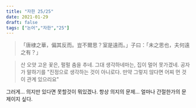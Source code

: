 ```yaml
---
title: "자한 25/25"
date: 2021-01-29
draft: false
tags: ["논어","자한","25"]
---
```


> 「唐棣之華，偏其反而。豈不爾思？室是遠而。」子曰：「未之思也，夫何遠之有？」

> 산 오얏 고운 꽃은, 펄펄 춤을 추네. 그대 생각하네마는, 집이 멀어 못가겠네. 공자가 말하기를 "진정으로 생각하는 것이 아니로다. 만약 그렇지 않다면 어찌 먼 것이 관계 있으리요"

그러게... 의지만 있다면 못할것이 뭐있겠나. 항상 의지의 문제... 얼마나 간절한가의 문제이지 싶다.
